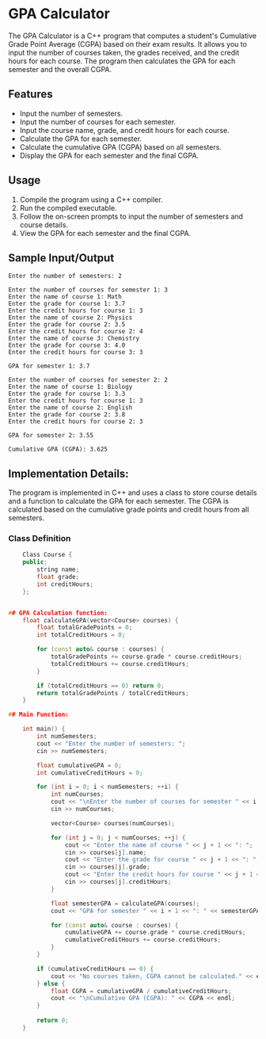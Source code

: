 # GPA Calculator

The GPA Calculator is a C++ program that computes a student's Cumulative Grade Point Average (CGPA) based on their exam results. It allows you to input the number of courses taken, the grades received, and the credit hours for each course. The program then calculates the GPA for each semester and the overall CGPA.

## Features

- Input the number of semesters.
- Input the number of courses for each semester.
- Input the course name, grade, and credit hours for each course.
- Calculate the GPA for each semester.
- Calculate the cumulative GPA (CGPA) based on all semesters.
- Display the GPA for each semester and the final CGPA.

## Usage

1. Compile the program using a C++ compiler.
2. Run the compiled executable.
3. Follow the on-screen prompts to input the number of semesters and course details.
4. View the GPA for each semester and the final CGPA.

## Sample Input/Output

    Enter the number of semesters: 2

    Enter the number of courses for semester 1: 3
    Enter the name of course 1: Math
    Enter the grade for course 1: 3.7
    Enter the credit hours for course 1: 3
    Enter the name of course 2: Physics
    Enter the grade for course 2: 3.5
    Enter the credit hours for course 2: 4
    Enter the name of course 3: Chemistry
    Enter the grade for course 3: 4.0
    Enter the credit hours for course 3: 3

    GPA for semester 1: 3.7

    Enter the number of courses for semester 2: 2
    Enter the name of course 1: Biology
    Enter the grade for course 1: 3.3
    Enter the credit hours for course 1: 3
    Enter the name of course 2: English
    Enter the grade for course 2: 3.8
    Enter the credit hours for course 2: 3

    GPA for semester 2: 3.55

    Cumulative GPA (CGPA): 3.625

## Implementation Details:

The program is implemented in C++ and uses a class to store course details and a function to calculate the GPA for each semester. The CGPA is calculated based on the cumulative grade points and credit hours from all semesters.

### Class Definition

```cpp
    Class Course {
    public:
        string name;
        float grade;
        int creditHours;
    };


## GPA Calculation function:
    float calculateGPA(vector<Course> courses) {
        float totalGradePoints = 0;
        int totalCreditHours = 0;

        for (const auto& course : courses) {
            totalGradePoints += course.grade * course.creditHours;
            totalCreditHours += course.creditHours;
        }

        if (totalCreditHours == 0) return 0;
        return totalGradePoints / totalCreditHours;
    }

## Main Function:

    int main() {
        int numSemesters;
        cout << "Enter the number of semesters: ";
        cin >> numSemesters;

        float cumulativeGPA = 0;
        int cumulativeCreditHours = 0;

        for (int i = 0; i < numSemesters; ++i) {
            int numCourses;
            cout << "\nEnter the number of courses for semester " << i + 1 << ": ";
            cin >> numCourses;

            vector<Course> courses(numCourses);

            for (int j = 0; j < numCourses; ++j) {
                cout << "Enter the name of course " << j + 1 << ": ";
                cin >> courses[j].name;
                cout << "Enter the grade for course " << j + 1 << ": ";
                cin >> courses[j].grade;
                cout << "Enter the credit hours for course " << j + 1 << ": ";
                cin >> courses[j].creditHours;
            }

            float semesterGPA = calculateGPA(courses);
            cout << "GPA for semester " << i + 1 << ": " << semesterGPA << endl;

            for (const auto& course : courses) {
                cumulativeGPA += course.grade * course.creditHours;
                cumulativeCreditHours += course.creditHours;
            }
        }

        if (cumulativeCreditHours == 0) {
            cout << "No courses taken, CGPA cannot be calculated." << endl;
        } else {
            float CGPA = cumulativeGPA / cumulativeCreditHours;
            cout << "\nCumulative GPA (CGPA): " << CGPA << endl;
        }
    
        return 0;
    }
